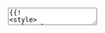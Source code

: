 <pre class="layui-code" lay-options="{preview: true, layout: ['preview'], codeStyle: 'max-height: 520px;', copy: false, tools: ['full'], addTools: null}">
  <textarea>
{{!
<style>
  .laytpl-demo{border: 1px solid #eee;}
  .laytpl-demo:first-child{border-right: none;}
  .laytpl-demo>textarea{position: relative; display: block; width:100%; height: 320px; padding: 11px; border: 0; box-sizing: border-box; resize: none; background-color: #fff; font-family: Courier New; font-size: 13px;}
  .laytpl-demo>div:first-child{height: 32px; line-height: 32px; padding: 6px 11px; border-bottom: 1px solid #eee; background-color: #F8F9FA;}
  .laytpl-demo .layui-tabs{top: -1px;}

  #ID-tpl-view-body {
    max-height: 320px; overflow: auto; clear: both;
  }
  #ID-tpl-view-body > div {
    display: none;
  }
  .laytpl-demo pre {
    margin: 0; padding: 16px; background-color: #1F1F1F; color: #F8F9FA; font-family: 'Courier New',Consolas, monospace;
  }
</style>
<div class="layui-row">
  <div class="layui-col-xs6 laytpl-demo">
    <div>
      <div style="cursor: pointer;" id="ID-tpl-src-title">
        <strong>模板（旧版本）</strong>
        <i class="layui-icon layui-icon-down layui-font-12"></i>
      </div>
    </div>
    &lt;textarea id="ID-tpl-src"&gt;&lt;/textarea>
  </div>
  <div class="layui-col-xs6 laytpl-demo">
    <div><strong>数据</strong></div>
    &lt;textarea id="ID-tpl-data"&gt;
{
  "title": "Layui 常用组件",
  "desc": "<a style=\"color:blue;\">一段带 HTML 内容的描述</a>",
  "list": [
    {
      "title": "弹层",
      "name": "layer"
    },
    {
      "title": "表单",
      "name": "form"
    },
    {
      "title": "表格",
      "name": "table"
    },
    {
      "title": "日期选择器",
      "name": "laydate"
    },
    {
      "title": "标签页",
      "name": "tabs"
    }
  ]
}
    &lt;/textarea&gt;
  </div>
  <div class="layui-col-xs12 laytpl-demo" style="border-top: none;">
    <div class="layui-row">
      <div class="layui-col-xs6 layui-tabs" id="ID-tpl-view-header">
        <ul class="layui-tabs-header">
          <li><strong>渲染结果</strong></li>
          <li><strong>源码</strong></li>
        </ul>
      </div>
      <div class="layui-col-xs6" style="text-align: right">
        <span class="layui-badge" id="ID-tpl-view-time"></span>
      </div>
    </div>
    <div id="ID-tpl-view-body">
      <div class="layui-show layui-padding-3 layui-text" id="ID-tpl-view"></div>
      <div><pre id="ID-tpl-view-code"  ></pre></div>
    </div>
  </div>
</div>
<div class="layui-clear"></div>

<!-- 新版本模板 -->
<script type="text/html" id="ID-tpl-template-modern">
<p>转义输出：{{= d.desc }}</p>
<p>原文输出：{{- d.desc }}</p>

{{#注释标签 - 仅在模板中显示，不在视图中输出 }}

<p>&#123;&#123;! 忽略标签，可显示原始标签：
{{ let a = 0; }} {{= escape }} {{- source }} {{#comments }} &#123;&#123;! ignore !&#125;&#125;
!&#125;&#125;</p>

{{#标签空主体测试 }}
{{}} {{  }} {{   }} {{= }} {{=}} {{= }}

<p>
  条件语句：
  {{= d.list.length ? d.title : '' }}
  {{ if(d.title){}} - #AAAA{{='A'}}{{ } }}
</p>
<p>循环语句：</p>
<ul>
{{ d.list.forEach(function(item) { }}
  <li>
    <span>{{= item.title }}</span>
    <span>{{= item.name }}</span>
  </li>
{{ }); }}
</ul>
{{ if (d.list.length === 0) { }}
  无数据
{{} }}
</script>

<!-- 旧版本模板 -->
<script type="text/html" id="ID-tpl-template-legacy">
<p>转义输出：{{= d.desc }}</p>
<p>原文输出：{{- d.desc }}</p>
<p>
  条件语句：
  {{= d.list.length ? d.title : '' }}
  {{#if(d.title){}} - #AAAA{{='A'}}{{#}}}
</p>
<p>循环语句：</p>
<ul>
{{#d.list.forEach(function(item) { }}
  <li>
    <span>{{= item.title }}</span>
    <span>{{= item.name }}</span>
  </li>
{{#}); }}
</ul>
{{#if (d.list.length === 0) { }}
  无数据
{{#} }}
</script>

<!-- import layui -->
<script>
layui.use(['laytpl', 'util', 'tabs', 'dropdown'], function() {
  var laytpl = layui.laytpl;
  var util = layui.util;
  var tabs = layui.tabs;
  var dropdown = layui.dropdown;
  var $ = layui.$;

  // 默认设置
  laytpl.config({
    // tagStyle: 'modern' // 初始化标签风格
  });

  // 获取模板和数据
  var getData = function(type) {
    return {
      template: $('#ID-tpl-src').val(), // 获取模板
      data: function(){  // 获取数据
        try {
          return JSON.parse($('#ID-tpl-data').val());
        } catch(e) {
          $('#ID-tpl-view').html(e);
        }
      }()
    };
  };

  // 视图渲染
  var renderView = function(html, startTime) {
    timer(startTime);
    $('#ID-tpl-view').html(html);
    $('#ID-tpl-view-code').html(util.escape(html));
  };

  // 生成模板
  var createTemplate = function(opts) {
    opts = $.extend({
      tagStyle: 'legacy'
    }, opts);

    // 初始化模板
    var elem = $('#ID-tpl-template-'+ opts.tagStyle);
    $('#ID-tpl-src').val(elem.html().replace(/^\s+/g, ''));

    return opts;
  };
  var tplConfig = createTemplate();
  var data = getData();

  // 耗时计算
  var timer = function(startTime, title) {
    var endTime = new Date();
    $('#ID-tpl-view-time').html((title || '本次渲染总耗时：')+ (endTime - startTime) + 'ms');
  };
  var startTime = new Date();

  // 创建一个模板实例
  var templateInst = laytpl(data.template, {
    condense: false, // 不处理连续空白符，即保留模板原始结构
    tagStyle: tplConfig.tagStyle
  });

  // 初始渲染
  templateInst.render(data.data, function(html) {
    renderView(html, startTime);
  });

  // 编辑
  $('.laytpl-demo textarea').on('input', function() {
    var data = getData();
    var startTime = new Date();

    // 若模板有变化，则重新编译模板
    if (this.id === 'ID-tpl-src') {
      templateInst.compile(data.template);
    }

    // 若模板没变，数据有变化，则从模板缓存中直接渲染数据（效率大增）
    templateInst.render(data.data, function(html) {
      renderView(html, startTime);
    });
  });

  // 视图结果 tabs
  tabs.render({
    elem: '#ID-tpl-view-header',
    body: ['#ID-tpl-view-body', '>div']
  });

  // 切换模板
  dropdown.render({
    elem: '#ID-tpl-src-title',
    data: [{
      title: '新版本模板',
      tagStyle: 'modern'
    }, {
      title: '旧版本模板',
      tagStyle: 'legacy'
    }],
    click: function(obj){
      createTemplate({
        tagStyle: obj.tagStyle
      });
      this.elem.children('strong').html(obj.title);

      // 同步设置标签风格
      templateInst.config.tagStyle = obj.tagStyle;

      var data = getData();
      var startTime = new Date();

      // 重新渲染
      templateInst.compile(data.template).render(data.data, function(html) {
        renderView(html, startTime);
      });
    }
  })
});
</script>!}}</textarea>
</pre>
